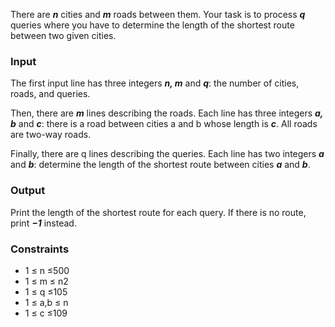 There are ***n*** cities and ***m*** roads between them. Your task is to process ***q*** queries where you have to determine the length of the shortest route between two given cities.

### Input

The first input line has three integers ***n, m*** and ***q***: the number of cities, roads, and queries.

Then, there are ***m*** lines describing the roads. Each line has three integers ***a, b*** and ***c***: there is a road between cities a and b whose length is ***c***. All roads are two-way roads.

Finally, there are q lines describing the queries. Each line has two integers ***a*** and ***b***: determine the length of the shortest route between cities ***a*** and ***b***.

### Output

Print the length of the shortest route for each query. If there is no route, print ***−1*** instead.

### Constraints
* 1 ≤ n ≤500
* 1 ≤ m ≤ n2
* 1 ≤ q ≤105
* 1 ≤ a,b ≤ n
* 1 ≤ c ≤109